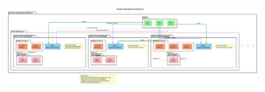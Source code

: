 ![gorizond](https://raw.githubusercontent.com/gorizond/rancher-mutations/refs/heads/main/diagrams/gorizond.svg)